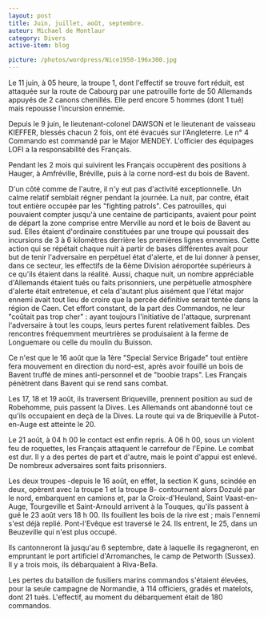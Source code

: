 ```yaml
---
layout: post
title: Juin, juillet, août, septembre.
auteur: Michael de Montlaur
category: Divers
active-item: blog

picture: /photos/wordpress/Nice1950-196x300.jpg
---
```

>
Le 11 juin, à 05 heure, la troupe 1, dont l'effectif se trouve  fort réduit, est attaquée sur la route de Cabourg par une patrouille  forte de 50 Allemands appuyés de 2 canons chenillés. Elle perd encore 5  hommes (dont 1 tué) mais repousse l'incursion ennemie.
>
Depuis le 9 juin, le lieutenant-colonel DAWSON et le lieutenant de  vaisseau KIEFFER, blessés chacun 2 fois, ont été évacués sur  l'Angleterre. Le n° 4 Commando est commandé par le Major MENDEY.  L'officier des équipages LOFI a la responsabilité des Français.
>
Pendant les 2 mois qui suivirent les Français occupèrent des  positions à Hauger, à Amfréville, Bréville, puis à la corne nord-est du  bois de Bavent.
>
<!--more-->
>
D'un côté comme de l'autre, il n'y eut pas d'activité  exceptionnelle. Un calme relatif semblait régner pendant la journée. La  nuit, par contre, était tout entière occupée par les "fighting patrols".  Ces patrouilles, qui pouvaient compter jusqu'à une centaine de  participants, avaient pour point de départ la zone comprise entre  Merville au nord et le bois de Bavent au sud. Elles étaient d'ordinaire  constituées par une troupe qui poussait des incursions de 3 à 6  kilomètres derrière les premières lignes ennemies. Cette action qui se  répétait chaque nuit à partir de bases différentes avait pour but de  tenir l'adversaire en perpétuel état d'alerte, et de lui donner à  penser, dans ce secteur, les effectifs de la 6ème Division aéroportée  supérieurs à ce qu'ils étaient dans la réalité. Aussi, chaque nuit, un  nombre appréciable d'Allemands étaient tués ou faits prisonniers, une  perpétuelle atmosphère d'alerte était entretenue, et cela d'autant plus  aisément que l'état major ennemi avait tout lieu de croire que la percée  définitive serait tentée dans la région de Caen. Cet effort constant,  de la part des Commandos, ne leur "coûtait pas trop cher" : ayant  toujours l'initiative de l'attaque, surprenant l'adversaire à tout les  coups, leurs pertes furent relativement faibles. Des rencontres  fréquemment meurtrières se produisaient à la ferme de Longuemare ou  celle du moulin du Buisson.
>
Ce n'est que le 16 août que la 1ère "Special Service Brigade" tout entière fera mouvement en direction du nord-est, après avoir fouillé un bois de Bavent truffé de mines anti-personnel et de "boobie traps". Les Français pénètrent dans Bavent qui se rend sans combat.
>
Les 17, 18 et 19 août, ils traversent Briqueville, prennent position au sud de Robehomme, puis passent la Dives. Les Allemands ont abandonné tout ce qu'ils occupaient en deçà de la Dives. La route qui va de Briqueville à Putot-en-Auge est atteinte le 20.
>
Le 21 août, à 04 h 00 le contact est enfin repris. A 06 h 00, sous un violent feu de roquettes, les Français attaquent le carrefour de l'Epine. Le combat est dur. Il y a des pertes de part et d'autre, mais le point d'appui est enlevé. De nombreux adversaires sont faits prisonniers.
>
Les deux troupes -depuis le 16 août, en effet, la section K guns, scindée en deux, opèrent avec la troupe 1 et la troupe 8- contournent alors Dozulé par le nord, embarquent en camions et, par la Croix-d'Heuland, Saint Vaast-en-Auge, Tourgeville et Saint-Arnould arrivent à la Touques, qu'ils passent à gué le 23 août vers 18 h 00. Ils fouillent les bois de la rive est ; mais l'ennemi s'est déjà replié. Pont-l'Evêque est traversé le 24. Ils entrent, le 25, dans un Beuzeville qui n'est plus occupé.
>
Ils cantonneront là jusqu'au 6 septembre, date à laquelle ils regagneront, en empruntant le port artificiel d'Arromanches, le camp de Petworth (Sussex). Il y a trois mois, ils débarquaient à Riva-Bella.
>
Les pertes du bataillon de fusiliers marins commandos s'étaient élevées, pour la seule campagne de Normandie, à 114 officiers, gradés et matelots, dont 21 tués. L'effectif, au moment du débarquement était de 180 commandos.
